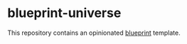 # blueprint-universe

This repository contains an opinionated [blueprint](https://github.com/numtide/blueprint) template.


